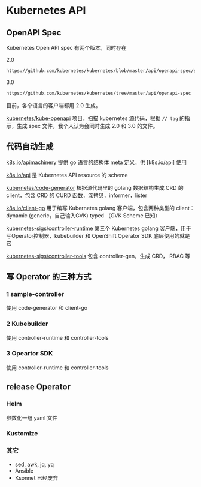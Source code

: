 # Kubernetes API

## OpenAPI Spec

Kubernetes Open API spec 有两个版本，同时存在

2.0
```bash
https://github.com/kubernetes/kubernetes/blob/master/api/openapi-spec/swagger.json
```

3.0
```bash
https://github.com/kubernetes/kubernetes/tree/master/api/openapi-spec
```

目前，各个语言的客户端都用 2.0 生成。

[kubernetes/kube-openapi](https://github.com/kubernetes/kube-openapi/) 项目，扫描 kubernetes 源代码，根据 `// tag` 的指示，生成 spec 文件，我个人认为会同时生成 2.0 和 3.0 的文件。

## 代码自动生成

[k8s.io/apimachinery](https://github.com/kubernetes/kubernetes/tree/master/staging/src/k8s.io/apimachinery) 提供 go 语言的结构体 meta 定义，供 [k8s.io/api] 使用

[k8s.io/api](https://github.com/kubernetes/kubernetes/tree/master/staging/src/k8s.io/api) 是 Kubernetes API resource 的 scheme

[kubernetes/code-generator](https://github.com/kubernetes/code-generator) 根据源代码里的 golang 数据结构生成 CRD 的client，包含 CRD 的 CURD 函数，深拷贝，informer，lister

[k8s.io/client-go](https://github.com/kubernetes/kubernetes/tree/master/staging/src/k8s.io/client-go) 用于编写 Kubernetes golang 客户端，包含两种类型的 client：
dynamic (generic，自己输入GVK)
typed （GVK Scheme 已知）

[kubernetes-sigs/controller-runtime](https://github.com/kubernetes-sigs/controller-runtime) 第三个 Kubernetes golang 客户端，用于写Operator控制器，kubebuilder 和 OpenShift Operator SDK 底层使用的就是它

[kubernetes-sigs/controller-tools](https://github.com/kubernetes-sigs/controller-tools) 包含 controller-gen，生成 CRD， RBAC 等

## 写 Operator 的三种方式

### 1 sample-controller

使用 code-generator 和 client-go

### 2 Kubebuilder

使用 controller-runtime 和 controller-tools

### 3 Opeartor SDK

使用 controller-runtime 和 controller-tools

## release Operator 

### Helm

参数化一组 yaml 文件

### Kustomize

### 其它

- sed, awk, jq, yq
- Ansible
- Ksonnet 已经废弃
